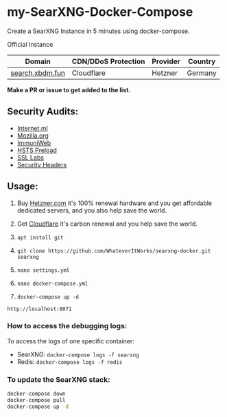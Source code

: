 # my-SearXNG-Docker-Compose
Create a SearXNG Instance in 5 minutes using docker-compose.

Official Instance

| Domain | CDN/DDoS Protection | Provider | Country |
| -- | -- | -- | -- |
| [search.xbdm.fun](https://search.xbdm.fun) | Cloudflare | Hetzner | Germany

**Make a PR or issue to get added to the list.**

## Security Audits:

- [Internet.ml](https://internet.nl/site/search.xbdm.fun/2060148/)
- [Mozilla.org](https://observatory.mozilla.org/)
- [ImmuniWeb](https://www.immuniweb.com/ssl/search.xbdm.fun/a8FxuGr6/)
- [HSTS Preload](https://hstspreload.org/)
- [SSL Labs](https://www.ssllabs.com/ssltest/analyze.html?d=search.xbdm.fun)
- [Security Headers](https://securityheaders.com/?q=search.xbdm.fun&hide=on&followRedirects=on)


## Usage:

1. Buy [Hetzner.com](https://hetzner.com) it's 100% renewal hardware and you get affordable dedicated servers, and you also help save the world.

2. Get [Cloudflare](https://cloudflare.com) it's carbon renewal and you help save the world.

2. ```apt install git```

3. ```git clone https://github.com/WhateverItWorks/searxng-docker.git searxng```

4. ```nano settings.yml```

5. ```nano docker-compose.yml```

5. ```docker-compose up -d```


```http://localhost:8071```


### How to access the debugging logs:

To access the logs of one specific container:
- SearXNG: `docker-compose logs -f searxng`
- Redis: `docker-compose logs -f redis`


### To update the SearXNG stack:

```sh
docker-compose down
docker-compose pull
docker-compose up -d
```
